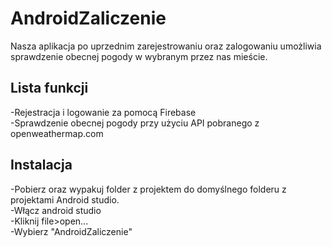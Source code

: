 # AndroidZaliczenie
Nasza aplikacja po uprzednim zarejestrowaniu oraz zalogowaniu umożliwia sprawdzenie obecnej pogody w wybranym przez nas mieście.
## Lista funkcji
-Rejestracja i logowanie za pomocą Firebase<br/>
-Sprawdzenie obecnej pogody przy użyciu API pobranego z openweathermap.com
## Instalacja
-Pobierz oraz wypakuj folder z projektem do domyślnego folderu z projektami Android studio.<br/>
-Włącz android studio<br/>
-Kliknij file>open...<br/>
-Wybierz "AndroidZaliczenie"


